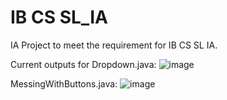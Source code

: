 # IB CS SL_IA
 IA Project to meet the requirement for IB CS SL IA.

Current outputs for 
Dropdown.java:
![image](https://github.com/user-attachments/assets/82707bca-b986-4caf-92e9-6a7147c03636)

MessingWithButtons.java:
![image](https://github.com/user-attachments/assets/bde328a2-61a1-4e0d-929c-acb12e652073)
